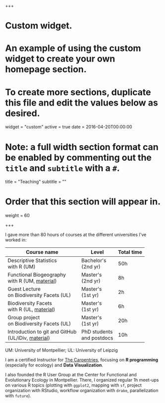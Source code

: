 +++
# Custom widget.
# An example of using the custom widget to create your own homepage section.
# To create more sections, duplicate this file and edit the values below as desired.
widget = "custom"
active = true
date = 2016-04-20T00:00:00

# Note: a full width section format can be enabled by commenting out the `title` and `subtitle` with a `#`.
title = "Teaching"
subtitle = ""

# Order that this section will appear in.
weight = 60

+++

I gave more than 80 hours of courses at the different universities I've worked in:

Course name                                                                                                      | Level                           | Total time
-----------------------------------------------------------------------------------------------------------------| ------------------------------- | ----------
Descriptive Statistics<br />with R (UM)                                                                          | Bachelor's<br />(2nd yr)        | 50h
Functional Biogeography<br />with R (UM, [material](https://github.com/Rekyt/functional_biogeo_practical))       | Master's<br />(2nd yr)          | 8h 
Guest Lecture<br />on Biodiversity Facets (UL)                                                                   | Master's<br />(1st yr)          | 2h 
Biodiversity Facets<br />with R (UL, [material](https://rekyt.github.io/biodiversity_facets_tutorial/))          | Master's<br />(1st yr)          | 6h 
Group project<br />on Biodiversity Facets (UL)                                                                   | Master's<br />(1st yr)          | 20h
Introduction to git and GitHub<br />(UL/iDiv, [material](https://emilio-berti.github.io/idiv-git-introduction))  | PhD students<br /> and postdocs | 10h               

UM: University of Montpellier; UL: University of Leipzig

I am a certified Instructor for [The Carpentries](https://carpentries.org/), focusing on **R programming** (especially for ecology) and **Data Visualization**.

I also founded the R User Group at the Center for Functional and Evolutionary Ecology in Montpellier. There, I organized regular 1h meet-ups on various R topics (plotting with `ggplot2`, mapping with `sf`, project organization with RStudio, workflow organization with `drake`, parallelization with `future`).
